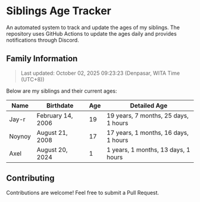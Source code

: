 # Siblings Age Tracker

An automated system to track and update the ages of my siblings. The repository uses GitHub Actions to update the ages daily and provides notifications through Discord.

## Family Information

> Last updated: October 02, 2025 09:23:23 (Denpasar, WITA Time (UTC+8))

Below are my siblings and their current ages:

| Name | Birthdate | Age | Detailed Age |
|------|-----------|-----|-------------|
| Jay-r | February 14, 2006 | 19 | 19 years, 7 months, 25 days, 1 hours |
| Noynoy | August 21, 2008 | 17 | 17 years, 1 months, 16 days, 1 hours |
| Axel | August 20, 2024 | 1 | 1 years, 1 months, 13 days, 1 hours |

## Contributing

Contributions are welcome! Feel free to submit a Pull Request.